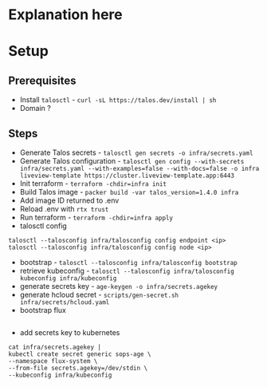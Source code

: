 # Explanation here

# Setup

## Prerequisites

- Install `talosctl` - `curl -sL https://talos.dev/install | sh`
- Domain ?

## Steps

- Generate Talos secrets - `talosctl gen secrets -o infra/secrets.yaml`
- Generate Talos configuration - `talosctl gen config --with-secrets infra/secrets.yaml --with-examples=false --with-docs=false -o infra liveview-template https://cluster.liveview-template.app:6443`
- Init terraform - `terraform -chdir=infra init`
- Build Talos image - `packer build -var talos_version=1.4.0 infra`
- Add image ID returned to .env
- Reload .env with `rtx trust`
- Run terraform - `terraform -chdir=infra apply`
- talosctl config
```
talosctl --talosconfig infra/talosconfig config endpoint <ip>
talosctl --talosconfig infra/talosconfig config node <ip>
```
- bootstrap - `talosctl --talosconfig infra/talosconfig bootstrap`
- retrieve kubeconfig - `talosctl --talosconfig infra/talosconfig kubeconfig infra/kubeconfig`
- generate secrets key - `age-keygen -o infra/secrets.agekey`
- generate hcloud secret - `scripts/gen-secret.sh infra/secrets/hcloud.yaml`
- bootstrap flux
```

```
- add secrets key to kubernetes
```
cat infra/secrets.agekey |
kubectl create secret generic sops-age \
--namespace flux-system \
--from-file secrets.agekey=/dev/stdin \
--kubeconfig infra/kubeconfig
```
